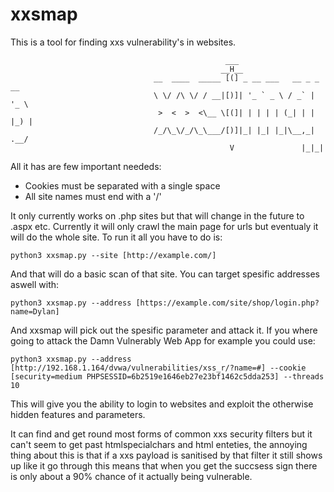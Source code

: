 # xxsmap
This is a tool for finding xxs vulnerability's in websites.

                   
                                                    ___
                                                   __H__
                                    __  ____  _____ [(] _ __ ___   __ _ _ __
                                    \ \/ /\ \/ / __|[)]| '_ ` _ \ / _` | '_ \
                                     >  <  >  <\__ \[(]| | | | | (_| | | |_) |
                                    /_/\_\/_/\_\___/[)]|_| |_| |_|\__,_| .__/
                                                     V               |_|_|




All it has are few important neededs:

- Cookies must be separated with a single space
- All site names must end with a '/'

It only currently works on .php sites but that will change in the future to .aspx etc.
Currently it will only crawl the main page for urls but eventualy it will do the whole site.
To run it all you have to do is:
 
    python3 xxsmap.py --site [http://example.com/]
And that will do a basic scan of that site.
You can target spesific addresses aswell with:

    python3 xxsmap.py --address [https://example.com/site/shop/login.php?name=Dylan]
And xxsmap will pick out the spesific parameter and attack it.
If you where going to attack the Damn Vulnerably Web App for example you could use:

    python3 xxsmap.py --address [http://192.168.1.164/dvwa/vulnerabilities/xss_r/?name=#] --cookie [security=medium PHPSESSID=6b2519e1646eb27e23bf1462c5dda253] --threads 10
This will give you the ability to login to websites and exploit the otherwise hidden features and parameters.

It can find and get round most forms of common xxs security filters but it can't seem to get past htmlspecialchars and html enteties,
the annoying thing about this is that if a xxs payload is sanitised by that filter it still shows up like it go through
this means that when you get the succsess sign there is only about a 90% chance of it actually being vulnerable.
